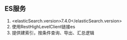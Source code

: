 

## ES服务

1. <elasticSearch.version>7.4.0</elasticSearch.version>
2. 使用RestHighLevelClient链接es
3. 提供建索引，按条件查询、导出、汇总逻辑

